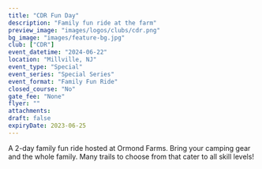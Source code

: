 ```yaml
---
title: "CDR Fun Day"
description: "Family fun ride at the farm"
preview_image: "images/logos/clubs/cdr.png"
bg_image: "images/feature-bg.jpg"
club: ["CDR"]
event_datetime: "2024-06-22"
location: "Millville, NJ"
event_type: "Special"
event_series: "Special Series"
event_format: "Family Fun Ride"
closed_course: "No"
gate_fee: "None"
flyer: ""
attachments:
draft: false
expiryDate: 2023-06-25
---
```


A 2-day family fun ride hosted at Ormond Farms. Bring your camping gear and the whole family. Many trails to choose from that cater to all skill levels!